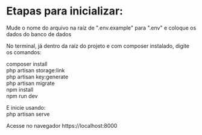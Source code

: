 <h1>Etapas para inicializar:</h1>

<p>Mude o nome do arquivo na raíz de ".env.example" para ".env" e coloque os dados do banco de dados</p>

<p>No terminal, já dentro da raíz do projeto e com composer instalado, digite os comandos:</p>
composer install<br>
php artisan storage:link<br>
php artisan key:generate<br>
php artisan migrate<br>
npm install<br>
npm run dev<br>

E inicie usando:<br>
php artisan serve<br>

Acesse no navegador https://localhost:8000                
